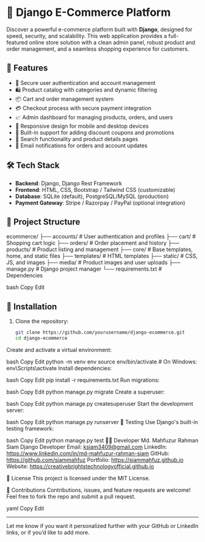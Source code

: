 # 🛒 Django E-Commerce Platform

Discover a powerful e-commerce platform built with **Django**, designed for speed, security, and scalability. This web application provides a full-featured online store solution with a clean admin panel, robust product and order management, and a seamless shopping experience for customers.

## 🚀 Features

- 🔐 Secure user authentication and account management  
- 🛍️ Product catalog with categories and dynamic filtering  
- 📦 Cart and order management system  
- 💳 Checkout process with secure payment integration  
- 📈 Admin dashboard for managing products, orders, and users  
- 📱 Responsive design for mobile and desktop devices  
- 🧩 Built-in support for adding discount coupons and promotions  
- 🔎 Search functionality and product details pages  
- 📧 Email notifications for orders and account updates

## 🛠️ Tech Stack

- **Backend**: Django, Django Rest Framework  
- **Frontend**: HTML, CSS, Bootstrap / Tailwind CSS (customizable)  
- **Database**: SQLite (default), PostgreSQL/MySQL (production)  
- **Payment Gateway**: Stripe / Razorpay / PayPal (optional integration)

## 📁 Project Structure

ecommerce/
├── accounts/ # User authentication and profiles
├── cart/ # Shopping cart logic
├── orders/ # Order placement and history
├── products/ # Product listing and management
├── core/ # Base templates, home, and static files
├── templates/ # HTML templates
├── static/ # CSS, JS, and images
├── media/ # Product images and user uploads
├── manage.py # Django project manager
└── requirements.txt # Dependencies

bash
Copy
Edit

## 🚧 Installation

1. Clone the repository:
   ```bash
   git clone https://github.com/yourusername/django-ecommerce.git
   cd django-ecommerce
Create and activate a virtual environment:

bash
Copy
Edit
python -m venv env
source env/bin/activate  # On Windows: env\Scripts\activate
Install dependencies:

bash
Copy
Edit
pip install -r requirements.txt
Run migrations:

bash
Copy
Edit
python manage.py migrate
Create a superuser:

bash
Copy
Edit
python manage.py createsuperuser
Start the development server:

bash
Copy
Edit
python manage.py runserver
🧪 Testing
Use Django's built-in testing framework:

bash
Copy
Edit
python manage.py test
👨‍💻 Developer
Md. Mahfuzur Rahman Siam
Django Developer
Email: ksiam3409@gmail.com
LinkedIn: https://www.linkedin.com/in/md-mahfuzur-rahman-siam
GitHub: https://github.com/siammahfuz
Portfolio: https://siammahfuz.github.io
Website: https://creativebrightstechnologyofficial.github.io

📄 License
This project is licensed under the MIT License.

🙌 Contributions
Contributions, issues, and feature requests are welcome! Feel free to fork the repo and submit a pull request.

yaml
Copy
Edit

---

Let me know if you want it personalized further with your GitHub or LinkedIn links, or if you’d like to add more.

